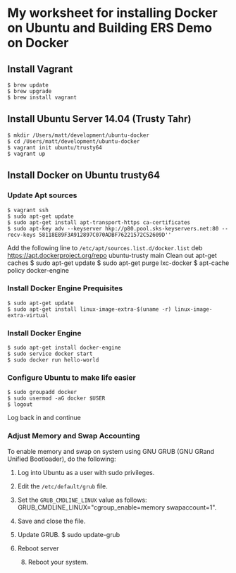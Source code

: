# My worksheet for installing Docker on Ubuntu and Building ERS Demo on Docker

## Install Vagrant
	$ brew update
	$ brew upgrade
	$ brew install vagrant
## Install Ubuntu Server 14.04 (Trusty Tahr)
	$ mkdir /Users/matt/development/ubuntu-docker
	$ cd /Users/matt/development/ubuntu-docker
	$ vagrant init ubuntu/trusty64
	$ vagrant up
## Install Docker on Ubuntu trusty64
### Update Apt sources
	$ vagrant ssh
	$ sudo apt-get update
	$ sudo apt-get install apt-transport-https ca-certificates
	$ sudo apt-key adv --keyserver hkp://p80.pool.sks-keyservers.net:80 --recv-keys 58118E89F3A912897C070ADBF76221572C52609D''
Add the following line to `/etc/apt/sources.list.d/docker.list`
	deb https://apt.dockerproject.org/repo ubuntu-trusty main
Clean out apt-get caches
	$ sudo apt-get update
	$ sudo apt-get purge lxc-docker
	$ apt-cache policy docker-engine
### Install Docker Engine Prequisites
	$ sudo apt-get update
	$ sudo apt-get install linux-image-extra-$(uname -r) linux-image-extra-virtual
### Install Docker Engine
	$ sudo apt-get install docker-engine
	$ sudo service docker start
	$ sudo docker run hello-world
### Configure Ubuntu to make life easier
	$ sudo groupadd docker
	$ sudo usermod -aG docker $USER
	$ logout
Log back in and continue
### Adjust Memory and Swap Accounting
To enable memory and swap on system using GNU GRUB (GNU GRand Unified Bootloader), do the following:
1. Log into Ubuntu as a user with sudo privileges.
2. Edit the `/etc/default/grub` file.
3. Set the `GRUB_CMDLINE_LINUX` value as follows:
	GRUB_CMDLINE_LINUX="cgroup_enable=memory swapaccount=1".	
4. Save and close the file.
5. Update GRUB.
	$ sudo update-grub
6. Reboot server	  
	  

	8.	Reboot your system.  

